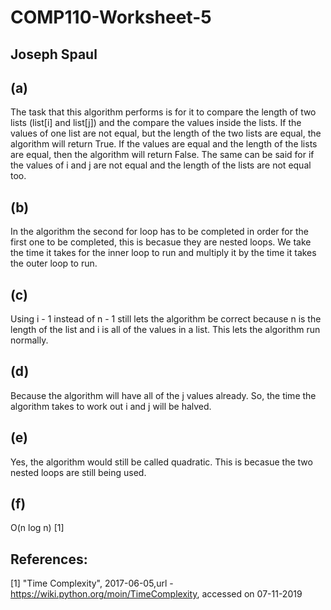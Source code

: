 # COMP110-Worksheet-5

## Joseph Spaul


## (a)

The task that this algorithm performs is for it to compare the length of two lists (list[i] and list[j]) and the 
compare the values inside the lists. If the values of one list are not equal, but the length of the two lists are
equal, the algorithm will return True. If the values are equal and the length of the lists are equal, then the 
algorithm will return False. The same can be said for if the values of i and j are not equal and the length of 
the lists are not equal too.

## (b)

In the algorithm the second for loop has to be completed in order for the first one to be completed, this is 
becasue they are nested loops. We take the time it takes for the inner loop to run and multiply it by the time 
it takes the outer loop to run. 

## (c)

Using i - 1 instead of n - 1 still lets the algorithm be correct because n is the length of the list and i is 
all of the values in a list. This lets the algorithm run normally. 

## (d)

Because the algorithm will have all of the j values already. So, the time the algorithm takes to work out i and
j will be halved.

## (e) 

Yes, the algorithm would still be called quadratic. This is becasue the two nested loops are still being used.

## (f) 

O(n log n) [1] 




## References:

[1] "Time Complexity", 2017-06-05,url - https://wiki.python.org/moin/TimeComplexity, 
	accessed on 07-11-2019
